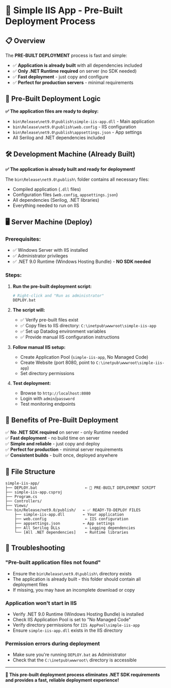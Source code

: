# 🚀 Simple IIS App - Pre-Built Deployment Process

## 📋 **Overview**

The **PRE-BUILT DEPLOYMENT** process is fast and simple:
- ✅ **Application is already built** with all dependencies included
- ✅ **Only .NET Runtime required** on server (no SDK needed)
- ✅ **Fast deployment** - just copy and configure
- ✅ **Perfect for production servers** - minimal requirements

## 🎯 **Pre-Built Deployment Logic**

**✅ The application files are ready to deploy:**
- `bin\Release\net9.0\publish\simple-iis-app.dll` - Main application
- `bin\Release\net9.0\publish\web.config` - IIS configuration
- `bin\Release\net9.0\publish\appsettings.json` - App settings
- All Serilog and .NET dependencies included

## 🛠️ **Development Machine (Already Built)**

**✅ The application is already built and ready for deployment!**

The `bin\Release\net9.0\publish\` folder contains all necessary files:
- Compiled application (`.dll` files)
- Configuration files (`web.config`, `appsettings.json`)
- All dependencies (Serilog, .NET libraries)
- Everything needed to run on IIS

## 🖥️ **Server Machine (Deploy)**

### Prerequisites:
- ✅ Windows Server with IIS installed
- ✅ Administrator privileges
- ✅ .NET 9.0 Runtime (Windows Hosting Bundle) - **NO SDK needed**

### Steps:
1. **Run the pre-built deployment script:**
   ```bash
   # Right-click and "Run as administrator"
   DEPLOY.bat
   ```

2. **The script will:**
   - ✅ Verify pre-built files exist
   - ✅ Copy files to IIS directory: `C:\inetpub\wwwroot\simple-iis-app`
   - ✅ Set up Datadog environment variables
   - ✅ Provide manual IIS configuration instructions

3. **Follow manual IIS setup:**
   - Create Application Pool (`simple-iis-app`, No Managed Code)
   - Create Website (port 8080, point to `C:\inetpub\wwwroot\simple-iis-app`)
   - Set directory permissions

4. **Test deployment:**
   - Browse to `http://localhost:8080`
   - Login with `admin`/`password`
   - Test monitoring endpoints

## 🎯 **Benefits of Pre-Built Deployment**

✅ **No .NET SDK required** on server - only Runtime needed  
✅ **Fast deployment** - no build time on server  
✅ **Simple and reliable** - just copy and deploy  
✅ **Perfect for production** - minimal server requirements  
✅ **Consistent builds** - built once, deployed anywhere  

## 📁 **File Structure**

```
simple-iis-app/
├── DEPLOY.bat                     ← 🚀 PRE-BUILT DEPLOYMENT SCRIPT
├── simple-iis-app.csproj
├── Program.cs
├── Controllers/
├── Views/
└── bin/Release/net9.0/publish/   ← ✅ READY-TO-DEPLOY FILES
    ├── simple-iis-app.dll        ← Your application
    ├── web.config                 ← IIS configuration  
    ├── appsettings.json          ← App settings
    ├── All Serilog DLLs           ← Logging dependencies
    └── [All .NET dependencies]    ← Runtime libraries
```

## 🚨 **Troubleshooting**

### "Pre-built application files not found"
- Ensure the `bin\Release\net9.0\publish\` directory exists
- The application is already built - this folder should contain all deployment files
- If missing, you may have an incomplete download or copy

### Application won't start in IIS
- Verify .NET 9.0 Runtime (Windows Hosting Bundle) is installed
- Check IIS Application Pool is set to "No Managed Code"
- Verify directory permissions for `IIS AppPool\simple-iis-app`
- Ensure `simple-iis-app.dll` exists in the IIS directory

### Permission errors during deployment
- Make sure you're running `DEPLOY.bat` as Administrator
- Check that the `C:\inetpub\wwwroot\` directory is accessible

---

**🎉 This pre-built deployment process eliminates .NET SDK requirements and provides a fast, reliable deployment experience!**
